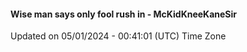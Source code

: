 #### Wise man says only fool rush in - McKidKneeKaneSir
Updated on 05/01/2024 - 00:41:01 (UTC) Time Zone
